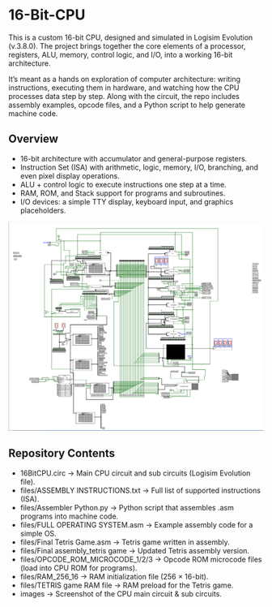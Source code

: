 # 16-Bit-CPU
This is a custom 16-bit CPU, designed and simulated in Logisim Evolution (v.3.8.0).
The project brings together the core elements of a processor, registers, ALU, memory, control logic, and I/O, into a working 16-bit architecture.

It’s meant as a hands on exploration of computer architecture: writing instructions, executing them in hardware, and watching how the CPU processes data step by step. Along with the circuit, the repo includes assembly examples, opcode files, and a Python script to help generate machine code.

## Overview
- 16-bit architecture with accumulator and general-purpose registers.
- Instruction Set (ISA) with arithmetic, logic, memory, I/O, branching, and even pixel display operations.
- ALU + control logic to execute instructions one step at a time.
- RAM, ROM, and Stack support for programs and subroutines.
- I/O devices: a simple TTY display, keyboard input, and graphics placeholders.

![16-bit CPU Circuit](images/16%20Bit%20CPU.png)

## Repository Contents
- 16BitCPU.circ → Main CPU circuit and sub circuits (Logisim Evolution file).
- files/ASSEMBLY INSTRUCTIONS.txt → Full list of supported instructions (ISA).
- files/Assembler Python.py → Python script that assembles .asm programs into machine code.
- files/FULL OPERATING SYSTEM.asm → Example assembly code for a simple OS.
- files/Final Tetris Game.asm → Tetris game written in assembly.
- files/Final assembly_tetris game → Updated Tetris assembly version.
- files/OPCODE_ROM_MICROCODE_1/2/3 → Opcode ROM microcode files (load into CPU ROM for programs).
- files/RAM_256_16 → RAM initialization file (256 × 16-bit).
- files/TETRIS game RAM file → RAM preload for the Tetris game.
- images → Screenshot of the CPU main circuit & sub circuits.
